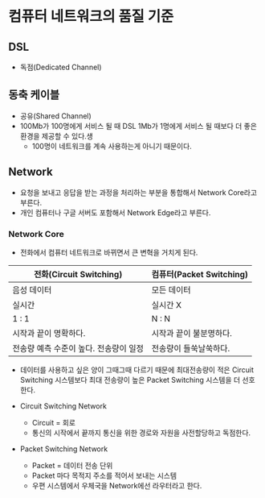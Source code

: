 # 컴퓨터 네트워크의 품질 기준

## DSL

- 독점(Dedicated Channel)

## 동축 케이블

- 공유(Shared Channel)
- 100Mb가 100명에게 서비스 될 때 DSL 1Mb가 1명에게 서비스 될 때보다 더 좋은 환경을 제공할 수 있다.생
  - 100명이 네트워크를 계속 사용하는게 아니기 때문이다.



## Network

- 요청을 보내고 응답을 받는 과정을 처리하는 부분을 통합해서 Network Core라고 부른다.
- 개인 컴퓨터나 구글 서버도 포함해서 Network Edge라고 부른다.

### Network Core

- 전화에서 컴퓨터 네트워크로 바뀌면서 큰 변혁을 거치게 된다.

| 전화(Circuit Switching)                | 컴퓨터(Packet Switching) |
| -------------------------------------- | ------------------------ |
| 음성 데이터                            | 모든 데이터              |
| 실시간                                 | 실시간 X                 |
| 1 : 1                                  | N : N                    |
| 시작과 끝이 명확하다.                  | 시작과 끝이 불분명하다.  |
| 전송량 예측 수준이 높다. 전송량이 일정 | 전송량이 들쑥날쑥하다.   |

- 데이터를 사용하고 싶은 양이 그때그때 다르기 때문에 최대전송량이 적은 Circuit Switching 시스템보다 최대 전송량이 높은 Packet Switching 시스템을 더 선호한다.

- Circuit Switching Network
  - Circuit = 회로
  - 통신의 시작에서 끝까지 통신을 위한 경로와 자원을 사전할당하고 독점한다.
- Packet Switching Network
  - Packet = 데이터 전송 단위
  - Packet 마다 목적지 주소를 적어서 보내는 시스템
  - 우편 시스템에서 우체국을 Network에선 라우터라고 한다.